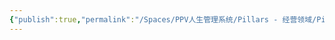 ```yaml
---
{"publish":true,"permalink":"/Spaces/PPV人生管理系统/Pillars - 经营领域/Pillars - 人生经营领域/运动/增肌减脂计划/肌肉部位库/肌肉库/核心肌群.md","created":"2025-07-07T18:08:47.642+08:00","modified":"2025-07-09T00:23:33.097+08:00","published":"2025-07-09T00:23:33.097+08:00","cssclasses":""}
---
```


